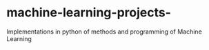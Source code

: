 # machine-learning-projects-
Implementations in python of methods and programming of Machine Learning 
